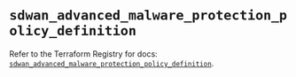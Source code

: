 # `sdwan_advanced_malware_protection_policy_definition`

Refer to the Terraform Registry for docs: [`sdwan_advanced_malware_protection_policy_definition`](https://registry.terraform.io/providers/ciscodevnet/sdwan/0.8.0/docs/resources/advanced_malware_protection_policy_definition).
